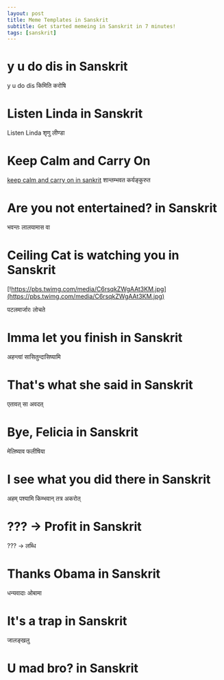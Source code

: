 ```yaml
---
layout: post
title: Meme Templates in Sanskrit
subtitle: Get started memeing in Sanskrit in 7 minutes!
tags: [sanskrit]
---
```

# y u do dis in Sanskrit
y u do dis किमिति करोषि

# Listen Linda in Sanskrit 
Listen Linda शृणु लीण्डा
# Keep Calm and Carry On
[keep calm and carry on in sankrit](https://assets3.thrillist.com/v1/image/2617171/1584x1054/crop;jpeg_quality=60.jpg)
शान्तम्भवत कर्यङ्कुरुत

# Are you not entertained? in Sanskrit

 भवन्तः लालयामास वा 

# Ceiling Cat is watching you in Sanskrit

[!https://pbs.twimg.com/media/C6rsqkZWgAAt3KM.jpg](https://pbs.twimg.com/media/C6rsqkZWgAAt3KM.jpg)

पटलमार्जारः लोचते

# Imma let you finish in Sanskrit

अहन्त्वां सासितुन्दासिष्यामि

# That's what she said in Sanskrit

एतावत् सा अवदत्

# Bye, Felicia in Sanskrit


मेलिष्याव फलीषिया

# I see what you did there in Sanskrit


अहम् पश्यामि किम्भवान् तत्र अकरोत्

# ??? -> Profit  in Sanskrit

??? -> लब्धि

# Thanks Obama in Sanskrit

धन्यवादाः  ओबामा

# It's a trap in Sanskrit


जालङ्खलु

# U mad bro?  in Sanskrit

